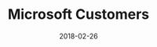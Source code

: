 ---
layout: site
title: "Microsoft Customers"
date: 2018-02-26
categories: [microsoft]
version: 2.4.10
major: 2
minor: 4
patch: 10
slug: microsoft-customers
link: https://customers.microsoft.com
submitter: lpolepeddi
permalink: /sites/:slug
---